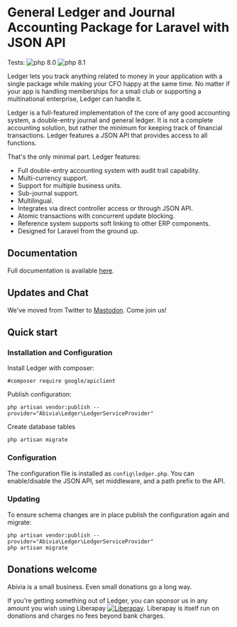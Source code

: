 # General Ledger and Journal Accounting Package for Laravel with JSON API

Tests: ![php 8.0](https://github.com/abivia/ledger/actions/workflows/php80.yml/badge.svg) ![php 8.1](https://github.com/abivia/ledger/actions/workflows/php81.yml/badge.svg)

Ledger lets you track anything related to money in your application with a
single package while making your CFO happy at the same time. No matter if
your app is handling memberships for a small club or supporting a multinational
enterprise, Ledger can handle it.

Ledger is a full-featured implementation of the core of any good accounting system, a double-entry
journal and general ledger. It is not a complete accounting solution, but rather the minimum for
keeping track of financial transactions. Ledger features a JSON API that provides access to all
functions.

That's the only minimal part. Ledger features:

- Full double-entry accounting system with audit trail capability.
- Multi-currency support.
- Support for multiple business units.
- Sub-journal support.
- Multilingual.
- Integrates via direct controller access or through JSON API.
- Atomic transactions with concurrent update blocking.
- Reference system supports soft linking to other ERP components.
- Designed for Laravel from the ground up.

## Documentation

Full documentation is available [here](https://ledger.abivia.com/).

## Updates and Chat

We've moved from Twitter to [Mastodon](https://fosstodon.org/@abivia). Come join us!


## Quick start

### Installation and Configuration

Install Ledger with composer:

`#composer require google/apiclient`

Publish configuration:

`php artisan vendor:publish --provider="Abivia\Ledger\LedgerServiceProvider"`

Create database tables

`php artisan migrate`

### Configuration

The configuration file is installed as `config\ledger.php`. You can enable/disable the 
JSON API, set middleware, and a path prefix to the API.

### Updating

To ensure schema changes are in place publish the configuration again and migrate:

```
php artisan vendor:publish --provider="Abivia\Ledger\LedgerServiceProvider"
php artisan migrate
```


## Donations welcome

Abivia is a small business. Even small donations go a long way.

If you're getting something out of Ledger, you can sponsor us in any amount you wish using Liberapay
[![Liberapay](https://liberapay.com/assets/widgets/donate.svg)](https://liberapay.com/abivia/donate).
Liberapay is itself run on donations and charges no fees beyond bank charges.
